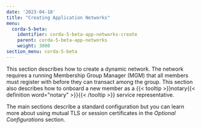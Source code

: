 ```yaml
---
date: '2023-04-18'
title: "Creating Application Networks"
menu:
  corda-5-beta:
    identifier: corda-5-beta-app-networks-create
    parent: corda-5-beta-app-networks
    weight: 3000
section_menu: corda-5-beta
---
```

This section describes how to create a dynamic network. The network requires a running Membership Group Manager (MGM) that all members must register with before they can transact among the group. This section also describes how to onboard a new member as a {{< tooltip >}}notary{{< definition word="notary" >}}{{< /tooltip >}} service representative. 

The main sections describe a standard configuration but you can learn more about using mutual TLS or session certificates in the _Optional Configurations_ section.